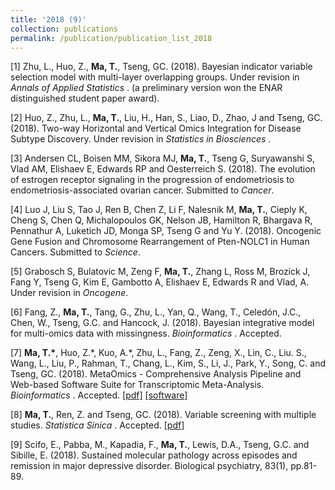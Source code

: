 ```yaml
---
title: '2018 (9)'
collection: publications
permalink: /publication/publication_list_2018
---
```


<p>[1] Zhu, L., Huo, Z., <b> Ma, T.</b>, Tseng, GC. (2018). Bayesian indicator variable selection model with multi-layer overlapping groups. Under revision in <i> Annals of Applied Statistics </i>. (a preliminary version won the ENAR distinguished student paper award).
<p>[2] Huo, Z., Zhu, L., <b> Ma, T.</b>, Liu, H., Han, S., Liao, D., Zhao, J and Tseng, GC. (2018). Two-way Horizontal and Vertical Omics Integration for Disease Subtype Discovery. Under revision in <i> Statistics in Biosciences </i>.
<p>[3] Andersen CL, Boisen MM, Sikora MJ, <b> Ma, T.</b>, Tseng G, Suryawanshi S, Vlad AM, Elishaev E, Edwards RP and Oesterreich S. (2018). The evolution of estrogen receptor signaling in the progression of endometriosis to endometriosis-associated ovarian cancer. Submitted to <i>Cancer</i>. 
<p>[4] Luo J, Liu S,  Tao J,  Ren B,  Chen Z, Li F, Nalesnik M, <b> Ma, T.</b>, Cieply K, Cheng S, Chen Q, Michalopoulos GK, Nelson JB, Hamilton R, Bhargava R, Pennathur A, Luketich JD, Monga SP, Tseng G and Yu Y. (2018). Oncogenic Gene Fusion and Chromosome Rearrangement of Pten-NOLC1 in Human Cancers. Submitted to <i>Science</i>. 
<p>[5] Grabosch S, Bulatovic M, Zeng F, <b> Ma, T.</b>, Zhang L, Ross M, Brozick J, Fang Y, Tseng G, Kim E, Gambotto A, Elishaev E, Edwards R and Vlad, A. Under revision in <i>Oncogene</i>.

<p>[6] Fang, Z., <b> Ma, T.</b>, Tang, G., Zhu, L., Yan, Q., Wang, T., Celedón, J.C., Chen, W., Tseng, G.C. and Hancock, J. (2018). Bayesian integrative model for multi-omics data with missingness. <i>Bioinformatics </i>. Accepted. 

<p>[7] <b> Ma, T.*</b>, Huo, Z.*, Kuo, A.*, Zhu, L., Fang, Z., Zeng, X., Lin, C., Liu. S., Wang, L., Liu, P., Rahman, T., Chang, L., Kim, S., Li, J., Park, Y., Song, C. and Tseng, GC. (2018). MetaOmics - Comprehensive Analysis Pipeline and Web-based Software Suite for Transcriptomic Meta-Analysis. <i>Bioinformatics </i>. Accepted. <a href="files/preprints/MetaOmics.pdf">[pdf]</a> <a href="https://github.com/metaOmics/metaOmics">[software]</a>

<p>[8] <b>Ma, T.</b>, Ren, Z. and Tseng, GC. (2018). Variable screening with multiple studies. <i>Statistica Sinica </i>. Accepted. <a href="files/preprints/TSA-SIS.pdf">[pdf]</a>

<p>[9] Scifo, E., Pabba, M., Kapadia, F., <b>Ma, T.</b>, Lewis, D.A., Tseng, G.C. and Sibille, E. (2018). Sustained molecular pathology across episodes and remission in major depressive disorder. Biological psychiatry, 83(1), pp.81-89.




